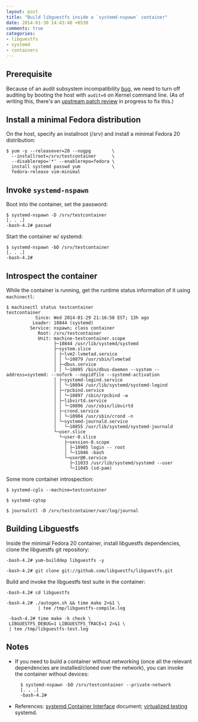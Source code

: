```yaml
---
layout: post
title: "Build libguestfs inside a `systemd-nspawn` container"
date: 2014-01-30 14:43:48 +0530
comments: true
categories:
- libguestfs
- systemd
- containers
---
```


Prerequisite
------------

Because of an audit subsystem incompatibility [bug], we need to turn off
auditing by booting the host with `audit=0` on Kernel command line. (As
of writing this, there's an [upstream patch review] in progress to fix
this.)

Install a minimal Fedora distribution
-------------------------------------

On the host, specify an installroot (/srv) and install a minimal Fedora
20 distribution:

    $ yum -y --releasever=20 --nogpg        \
      --installroot=/srv/testcontainer      \
      --disablerepo='*' --enablerepo=fedora \
      install systemd passwd yum            \
      fedora-release vim-minimal

Invoke `systemd-nspawn` 
----------------------

Boot into the container, set the password:

    $ systemd-nspawn -D /srv/testcontainer
    [. . .]
    -bash-4.2# passwd

Start the container w/ systemd:

    $ systemd-nspawn -bD /srv/testcontainer
    [. . .]
    -bash-4.2#

Introspect the container
------------------------

While the container is running, get the runtime status information of it
using `machinectl`:

    $ machinectl status testcontainer
    testcontainer
               Since: Wed 2014-01-29 21:16:58 EST; 13h ago
              Leader: 10844 (systemd)
             Service: nspawn; class container
                Root: /srv/testcontainer
                Unit: machine-testcontainer.scope
                      ├─10844 /usr/lib/systemd/systemd
                      ├─system.slice
                      │ ├─lvm2-lvmetad.service
                      │ │ └─10879 /usr/sbin/lvmetad
                      │ ├─dbus.service
                      │ │ └─10895 /bin/dbus-daemon --system --address=systemd: --nofork --nopidfile --systemd-activation
                      │ ├─systemd-logind.service
                      │ │ └─10894 /usr/lib/systemd/systemd-logind
                      │ ├─rpcbind.service
                      │ │ └─10897 /sbin/rpcbind -w
                      │ ├─libvirtd.service
                      │ │ └─10896 /usr/sbin/libvirtd
                      │ ├─crond.service
                      │ │ └─10904 /usr/sbin/crond -n
                      │ └─systemd-journald.service
                      │   └─10855 /usr/lib/systemd/systemd-journald
                      └─user.slice
                        └─user-0.slice
                          ├─session-8.scope
                          │ ├─10905 login -- root
                          │ └─11046 -bash
                          └─user@0.service
                            ├─11033 /usr/lib/systemd/systemd --user
                            └─11045 (sd-pam)


Some more container introspection:

    $ systemd-cgls --machine=testcontainer

    $ systemd-cgtop

    $ journalctl -D /srv/testcontainer/var/log/journal

Building Libguestfs
-------------------

Inside the minimal Fedora 20 container, install libguestfs dependencies,
clone the libguestfs git repository:

    -bash-4.2# yum-builddep libguestfs -y

    -bash-4.2# git clone git://github.com/libguestfs/libguestfs.git

Build and invoke the libguestfs test suite in the container:

    -bash-4.2# cd libguestfs

    -bash-4.2# ./autogen.sh && time make 2>&1 \
                | tee /tmp/libguestfs-compile.log

     -bash-4.2# time make -k check \
     LIBGUESTFS_DEBUG=1 LIBGUESTFS_TRACE=1 2>&1 \
     | tee /tmp/libguestfs-test.log


Notes
-----

- If you need to build a container without networking (once all the
  relevant dependencies are installed/cloned over the network), you can
  invoke the container without devices:

        $ systemd-nspawn -bD /srv/testcontainer --private-network
        [. . .]
        -bash-4.2# 

- References: [systemd Container Interface] document; [virtualized testing] systemd.

[bug]:https://bugzilla.redhat.com/show_bug.cgi?id=966807
[upstream patch review]:https://www.redhat.com/archives/linux-audit/2013-May/msg00065.html
[systemd Container Interface]:http://www.freedesktop.org/wiki/Software/systemd/ContainerInterface/
[virtualized testing]:http://www.freedesktop.org/wiki/Software/systemd/VirtualizedTesting/
